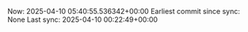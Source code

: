 Now: 2025-04-10 05:40:55.536342+00:00 Earliest commit since sync: None Last sync: 2025-04-10 00:22:49+00:00
